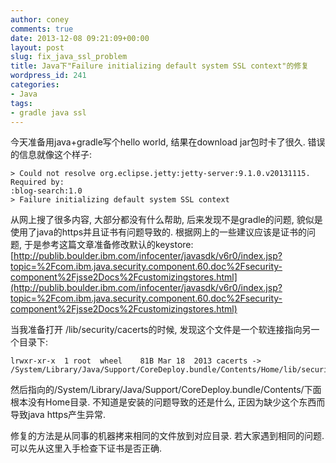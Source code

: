 ```yaml
---
author: coney
comments: true
date: 2013-12-08 09:21:09+00:00
layout: post
slug: fix_java_ssl_problem
title: Java下"Failure initializing default system SSL context"的修复
wordpress_id: 241
categories:
- Java
tags:
- gradle java ssl
---
```


今天准备用java+gradle写个hello world, 结果在download jar包时卡了很久. 错误的信息就像这个样子:

    
    > Could not resolve org.eclipse.jetty:jetty-server:9.1.0.v20131115.
    Required by:
    :blog-search:1.0
    > Failure initializing default system SSL context


从网上搜了很多内容, 大部分都没有什么帮助, 后来发现不是gradle的问题, 貌似是使用了java的https并且证书有问题导致的. 根据网上的一些建议应该是证书的问题, 于是参考这篇文章准备修改默认的keystore:[http://publib.boulder.ibm.com/infocenter/javasdk/v6r0/index.jsp?topic=%2Fcom.ibm.java.security.component.60.doc%2Fsecurity-component%2Fjsse2Docs%2Fcustomizingstores.html](http://publib.boulder.ibm.com/infocenter/javasdk/v6r0/index.jsp?topic=%2Fcom.ibm.java.security.component.60.doc%2Fsecurity-component%2Fjsse2Docs%2Fcustomizingstores.html)

当我准备打开 <java-home>/lib/security/cacerts的时候, 发现这个文件是一个软连接指向另一个目录下:

    
    lrwxr-xr-x  1 root  wheel    81B Mar 18  2013 cacerts -> /System/Library/Java/Support/CoreDeploy.bundle/Contents/Home/lib/security/cacerts


然后指向的/System/Library/Java/Support/CoreDeploy.bundle/Contents/下面根本没有Home目录. 不知道是安装的问题导致的还是什么, 正因为缺少这个东西而导致java https产生异常.

修复的方法是从同事的机器拷来相同的文件放到对应目录. 若大家遇到相同的问题. 可以先从这里入手检查下证书是否正确.




